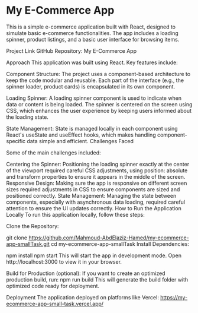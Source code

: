 # My E-Commerce App
This is a simple e-commerce application built with React, designed to simulate basic e-commerce functionalities. The app includes a loading spinner, product listings, and a basic user interface for browsing items.

Project Link
GitHub Repository: My E-Commerce App

Approach
This application was built using React. Key features include:

Component Structure: The project uses a component-based architecture to keep the code modular and reusable. Each part of the interface (e.g., the spinner loader, product cards) is encapsulated in its own component.

Loading Spinner: A loading spinner component is used to indicate when data or content is being loaded. The spinner is centered on the screen using CSS, which enhances the user experience by keeping users informed about the loading state.

State Management: State is managed locally in each component using React's useState and useEffect hooks, which makes handling component-specific data simple and efficient.
Challenges Faced

Some of the main challenges included:

Centering the Spinner: Positioning the loading spinner exactly at the center of the viewport required careful CSS adjustments, using position: absolute and transform properties to ensure it appears in the middle of the screen.
Responsive Design: Making sure the app is responsive on different screen sizes required adjustments in CSS to ensure components are sized and positioned correctly.
State Management: Managing the state between components, especially with asynchronous data loading, required careful attention to ensure the UI updates correctly.
How to Run the Application Locally
To run this application locally, follow these steps:

Clone the Repository:

git clone https://github.com/Mahmoud-AbdElaziz-Hamed/my-ecommerce-app-smallTask.git
cd my-ecommerce-app-smallTask
Install Dependencies:

npm install
npm start
This will start the app in development mode. Open http://localhost:3000 to view it in your browser.

Build for Production (optional): If you want to create an optimized production build, run:
npm run build
This will generate the build folder with optimized code ready for deployment.

Deployment
The application deployed on platforms like Vercel:
https://my-ecommerce-app-small-task.vercel.app/
